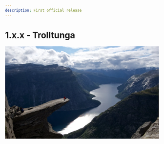 ```yaml
---
description: First official release
---
```


# 1.x.x - Trolltunga

![](../../.gitbook/assets/image%20%282%29.png)

